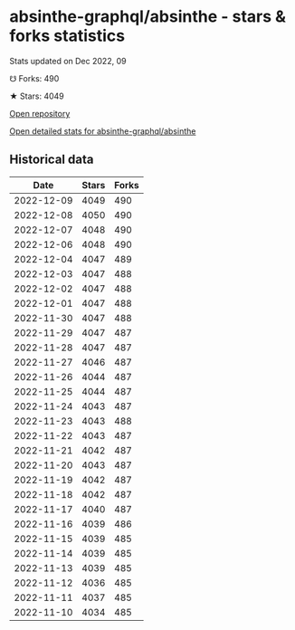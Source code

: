 # absinthe-graphql/absinthe - stars & forks statistics

Stats updated on Dec 2022, 09

☋ Forks: 490

★ Stars: 4049

[Open repository](https://github.com/absinthe-graphql/absinthe)

[Open detailed stats for absinthe-graphql/absinthe](https://reviewgithub.com/rep/absinthe-graphql/absinthe)

## Historical data
| Date | Stars | Forks |
|------|-------|-------|
| 2022-12-09 | 4049 | 490 | 
| 2022-12-08 | 4050 | 490 | 
| 2022-12-07 | 4048 | 490 | 
| 2022-12-06 | 4048 | 490 | 
| 2022-12-04 | 4047 | 489 | 
| 2022-12-03 | 4047 | 488 | 
| 2022-12-02 | 4047 | 488 | 
| 2022-12-01 | 4047 | 488 | 
| 2022-11-30 | 4047 | 488 | 
| 2022-11-29 | 4047 | 487 | 
| 2022-11-28 | 4047 | 487 | 
| 2022-11-27 | 4046 | 487 | 
| 2022-11-26 | 4044 | 487 | 
| 2022-11-25 | 4044 | 487 | 
| 2022-11-24 | 4043 | 487 | 
| 2022-11-23 | 4043 | 488 | 
| 2022-11-22 | 4043 | 487 | 
| 2022-11-21 | 4042 | 487 | 
| 2022-11-20 | 4043 | 487 | 
| 2022-11-19 | 4042 | 487 | 
| 2022-11-18 | 4042 | 487 | 
| 2022-11-17 | 4040 | 487 | 
| 2022-11-16 | 4039 | 486 | 
| 2022-11-15 | 4039 | 485 | 
| 2022-11-14 | 4039 | 485 | 
| 2022-11-13 | 4039 | 485 | 
| 2022-11-12 | 4036 | 485 | 
| 2022-11-11 | 4037 | 485 | 
| 2022-11-10 | 4034 | 485 | 


